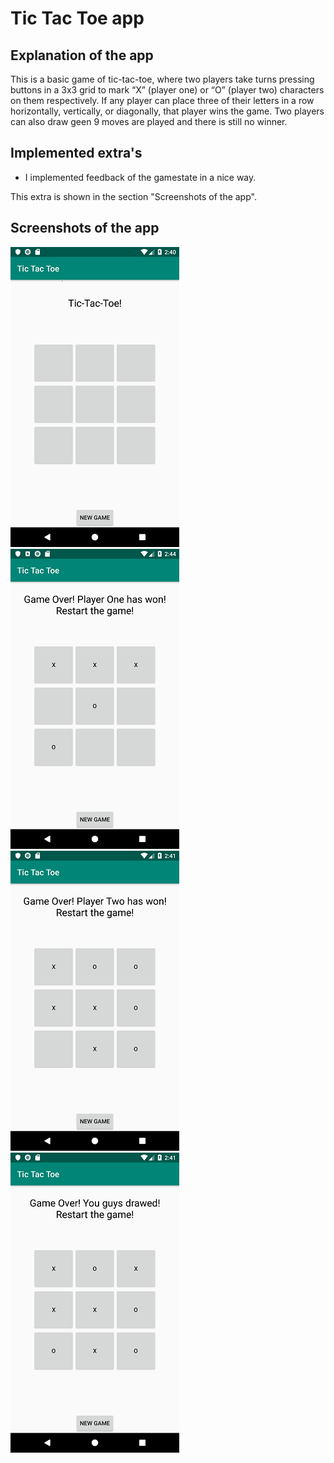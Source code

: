 # Tic Tac Toe app

## Explanation of the app
This is a basic game of tic-tac-toe, where two players take turns pressing buttons in a 3x3 grid to mark “X” (player one) or “O” (player two) characters on them respectively. If any player can place three of their letters in a row horizontally, vertically, or diagonally, that player wins the game. Two players can also draw geen 9 moves are played and there is still no winner.

## Implemented extra's
- I implemented feedback of the gamestate in a nice way.

This extra is shown in the section "Screenshots of the app".
## Screenshots of the app
![](https://github.com/Huikie/Tic_Tac_Toe/blob/master/doc/begin.png)
![](https://github.com/Huikie/Tic_Tac_Toe/blob/master/doc/player_one.png)
![](https://github.com/Huikie/Tic_Tac_Toe/blob/master/doc/player_two.png)
![](https://github.com/Huikie/Tic_Tac_Toe/blob/master/doc/draw.png)
